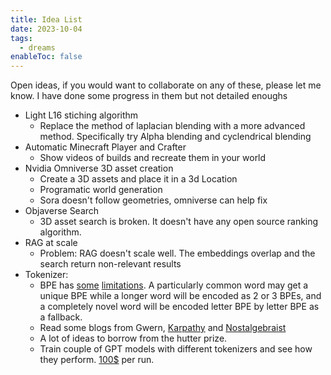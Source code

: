 ```yaml
---
title: Idea List
date: 2023-10-04
tags:
  - dreams
enableToc: false
---
```

Open ideas, if you would want to collaborate on any of these, please let me know. I have done some progress in them but not detailed enoughs


- Light L16 stiching algorithm
	- Replace the method of laplacian blending with a more advanced method. Specifically try Alpha blending and cyclendrical blending
- Automatic Minecraft Player and Crafter
	- Show videos of builds and recreate them in your world 
- Nvidia Omniverse 3D asset creation
	- Create a 3D assets and place it in a 3d Location 
	- Programatic world generation
	- Sora doesn't follow geometries, omniverse can help fix
- Objaverse Search
	- 3D asset search is broken. It doesn't have any open source ranking algorithm.
- RAG at scale 
	- Problem: RAG doesn't scale well. The embeddings overlap and the search return non-relevant results 
- Tokenizer:
	- BPE has [some](https://gwern.net/gpt-3#bpes) [limitations](https://arxiv.org/pdf/2403.00417.pdf). A particularly common word may get a unique BPE while a longer word will be encoded as 2 or 3 BPEs, and a completely novel word will be encoded letter BPE by letter BPE as a fallback. 
	- Read some blogs from Gwern, [Karpathy](https://twitter.com/karpathy/status/1657949234535211009) and [Nostalgebraist](https://nostalgebraist.tumblr.com/post/189212709059/bpe-blues)
	- A lot of ideas to borrow from the hutter prize.
	- Train couple of GPT models with different tokenizers and see how they perform. [100$](https://tomekkorbak.com/2022/10/10/compute-optimal-gpt2/) per run.